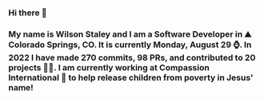 ### Hi there 👋

### My name is Wilson Staley and I am a Software Developer in ⛰ Colorado Springs, CO.  It is currently Monday, August 29 ⌚. In 2022 I have made 270 commits, 98 PRs, and contributed to 20 projects 👨‍💻. I am currently working at Compassion International 🏢 to help release children from poverty in Jesus' name!